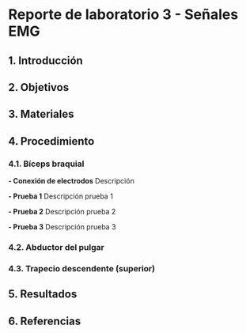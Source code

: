 # **Reporte de laboratorio 3 - Señales EMG**

## **1. Introducción**

## **2. Objetivos**

## **3. Materiales**

## **4. Procedimiento**

### **4.1. Bíceps braquial**

**- Conexión de electrodos**
Descripción

**- Prueba 1**
Descripción prueba 1

**- Prueba 2**
Descripción prueba 2

**- Prueba 3**
Descripción prueba 3

### **4.2. Abductor del pulgar**

### **4.3. Trapecio descendente (superior)**

## **5. Resultados**

## **6. Referencias**